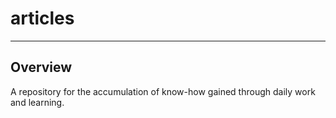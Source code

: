 # articles

---

## Overview

A repository for the accumulation of know-how gained through daily work and learning.

